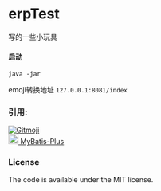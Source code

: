 # erpTest
写的一些小玩具

#### 启动
`java -jar`

emoji转换地址 
`127.0.0.1:8081/index`

### 引用:

<a href="https://gitmoji.dev">
    <img src="https://img.shields.io/badge/gitmoji-%20😜%20😍-FFDD67.svg?style=flat-square" alt="Gitmoji">
</a>
<br />
<a href="https://baomidou.com">
    <img src="https://baomidou.com/img/logo.svg?style=flat-square" width="20" height="20" alt="mybatis-Plus">
    MyBatis-Plus
</a>

### License
The code is available under the MIT license.